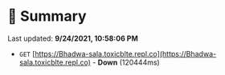 # 📖 Summary
Last updated: **9/24/2021, 10:58:06 PM**

- `GET` [https://Bhadwa-sala.toxicblte.repl.co](https://Bhadwa-sala.toxicblte.repl.co) - **Down** (120444ms)
